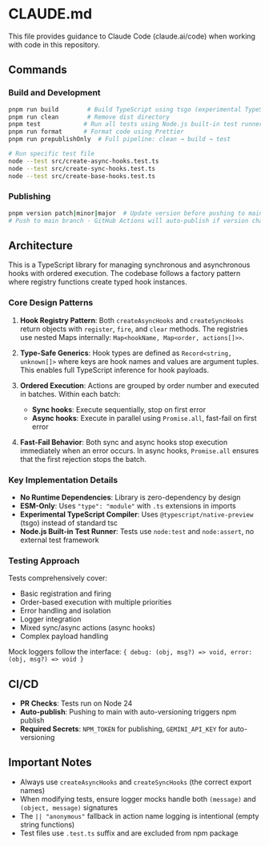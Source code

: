# CLAUDE.md

This file provides guidance to Claude Code (claude.ai/code) when working with code in this repository.

## Commands

### Build and Development

```bash
pnpm run build        # Build TypeScript using tsgo (experimental TypeScript compiler)
pnpm run clean        # Remove dist directory
pnpm test            # Run all tests using Node.js built-in test runner
pnpm run format      # Format code using Prettier
pnpm run prepublishOnly  # Full pipeline: clean → build → test

# Run specific test file
node --test src/create-async-hooks.test.ts
node --test src/create-sync-hooks.test.ts
node --test src/create-base-hooks.test.ts
```

### Publishing

```bash
pnpm version patch|minor|major  # Update version before pushing to main
# Push to main branch - GitHub Actions will auto-publish if version changed
```

## Architecture

This is a TypeScript library for managing synchronous and asynchronous hooks with ordered execution. The codebase follows a factory pattern where registry functions create typed hook instances.

### Core Design Patterns

1. **Hook Registry Pattern**: Both `createAsyncHooks` and `createSyncHooks` return objects with `register`, `fire`, and `clear` methods. The registries use nested Maps internally: `Map<hookName, Map<order, actions[]>>`.

2. **Type-Safe Generics**: Hook types are defined as `Record<string, unknown[]>` where keys are hook names and values are argument tuples. This enables full TypeScript inference for hook payloads.

3. **Ordered Execution**: Actions are grouped by order number and executed in batches. Within each batch:
   - **Sync hooks**: Execute sequentially, stop on first error
   - **Async hooks**: Execute in parallel using `Promise.all`, fast-fail on first error

4. **Fast-Fail Behavior**: Both sync and async hooks stop execution immediately when an error occurs. In async hooks, `Promise.all` ensures that the first rejection stops the batch.

### Key Implementation Details

- **No Runtime Dependencies**: Library is zero-dependency by design
- **ESM-Only**: Uses `"type": "module"` with `.ts` extensions in imports
- **Experimental TypeScript Compiler**: Uses `@typescript/native-preview` (tsgo) instead of standard tsc
- **Node.js Built-in Test Runner**: Tests use `node:test` and `node:assert`, no external test framework

### Testing Approach

Tests comprehensively cover:

- Basic registration and firing
- Order-based execution with multiple priorities
- Error handling and isolation
- Logger integration
- Mixed sync/async actions (async hooks)
- Complex payload handling

Mock loggers follow the interface: `{ debug: (obj, msg?) => void, error: (obj, msg?) => void }`

## CI/CD

- **PR Checks**: Tests run on Node 24
- **Auto-publish**: Pushing to main with auto-versioning triggers npm publish
- **Required Secrets**: `NPM_TOKEN` for publishing, `GEMINI_API_KEY` for auto-versioning

## Important Notes

- Always use `createAsyncHooks` and `createSyncHooks` (the correct export names)
- When modifying tests, ensure logger mocks handle both `(message)` and `(object, message)` signatures
- The `|| "anonymous"` fallback in action name logging is intentional (empty string functions)
- Test files use `.test.ts` suffix and are excluded from npm package
